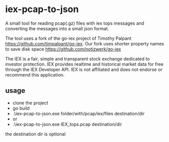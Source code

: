 # iex-pcap-to-json

A small tool for reading pcap(.gz) files with iex tops messages and converting the messages into a small json format.

The tool uses a fork of the go-iex project of Timothy Palpant https://github.com/timpalpant/go-iex. Our fork uses shorter property names to save disk space https://github.com/notizwerk/go-iex

The IEX is a fair, simple and transparent stock exchange dedicated to investor protection. IEX provides realtime and historical market data for free through the IEX Developer API. IEX is not affiliated and does not endorse or recommend this application.

## usage
* clone the project
* go build
* .\iex-pcap-to-json.exe folder/with/pcap/iex/files destination/dir
* or
* .\iex-pcap-to-json.exe IEX_tops.pcap destination/dir

the destination dir is optional
